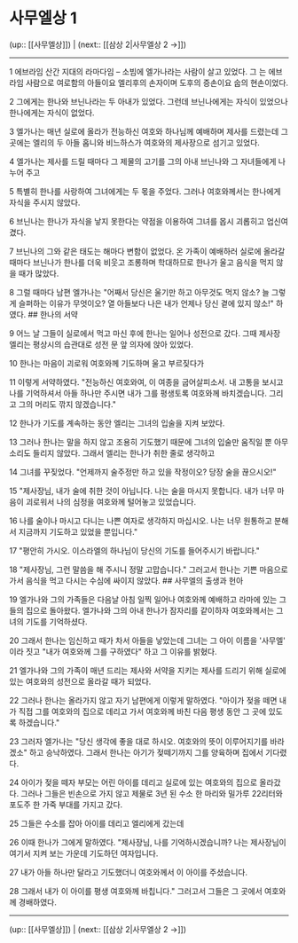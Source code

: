 # 사무엘상 1

(up:: [[사무엘상]]) | (next:: [[삼상 2|사무엘상 2 →]])

***




1 
에브라임 산간 지대의 라마다임 – 소빔에 엘가나라는 사람이 살고 있었다. 그 는 에브라임 사람으로 여로함의 아들이요 엘리후의 손자이며 도후의 증손이요 숩의 현손이었다. 



2 
그에게는 한나와 브닌나라는 두 아내가 있었다. 그런데 브닌나에게는 자식이 있었으나 한나에게는 자식이 없었다. 



3 
엘가나는 매년 실로에 올라가 전능하신 여호와 하나님께 예배하며 제사를 드렸는데 그 곳에는 엘리의 두 아들 홉니와 비느하스가 여호와의 제사장으로 섬기고 있었다. 



4 
엘가나는 제사를 드릴 때마다 그 제물의 고기를 그의 아내 브닌나와 그 자녀들에게 나누어 주고 



5 
특별히 한나를 사랑하여 그녀에게는 두 몫을 주었다. 그러나 여호와께서는 한나에게 자식을 주시지 않았다. 



6 
브닌나는 한나가 자식을 낳지 못한다는 약점을 이용하여 그녀를 몹시 괴롭히고 업신여겼다. 



7 
브닌나의 그와 같은 태도는 해마다 변함이 없었다. 온 가족이 예배하러 실로에 올라갈 때마다 브닌나가 한나를 더욱 비웃고 조롱하며 학대하므로 한나가 울고 음식을 먹지 않을 때가 많았다. 



8 
그럴 때마다 남편 엘가나는 "어째서 당신은 울기만 하고 아무것도 먹지 않소? 늘 그렇게 슬퍼하는 이유가 무엇이오? 열 아들보다 나은 내가 언제나 당신 곁에 있지 않소!" 하였다. ## 한나의 서약 



9 
어느 날 그들이 실로에서 먹고 마신 후에 한나는 일어나 성전으로 갔다. 그때 제사장 엘리는 평상시의 습관대로 성전 문 앞 의자에 앉아 있었다. 



10 
한나는 마음이 괴로워 여호와께 기도하며 울고 부르짖다가 



11 
이렇게 서약하였다. "전능하신 여호와여, 이 여종을 굽어살피소서. 내 고통을 보시고 나를 기억하셔서 아들 하나만 주시면 내가 그를 평생토록 여호와께 바치겠습니다. 그리고 그의 머리도 깎지 않겠습니다." 



12 
한나가 기도를 계속하는 동안 엘리는 그녀의 입술을 지켜 보았다. 



13 
그러나 한나는 말을 하지 않고 조용히 기도했기 때문에 그녀의 입술만 움직일 뿐 아무 소리도 들리지 않았다. 그래서 엘리는 한나가 취한 줄로 생각하고 



14 
그녀를 꾸짖었다. "언제까지 술주정만 하고 있을 작정이오? 당장 술을 끊으시오!" 



15 
"제사장님, 내가 술에 취한 것이 아닙니다. 나는 술을 마시지 못합니다. 내가 너무 마음이 괴로워서 나의 심정을 여호와께 털어놓고 있었습니다. 



16 
나를 술이나 마시고 다니는 나쁜 여자로 생각하지 마십시오. 나는 너무 원통하고 분해서 지금까지 기도하고 있었을 뿐입니다." 



17 
"평안히 가시오. 이스라엘의 하나님이 당신의 기도를 들어주시기 바랍니다." 



18 
"제사장님, 그런 말씀을 해 주시니 정말 고맙습니다." 그러고서 한나는 기쁜 마음으로 가서 음식을 먹고 다시는 수심에 싸이지 않았다. ## 사무엘의 출생과 헌아 



19 
엘가나와 그의 가족들은 다음날 아침 일찍 일어나 여호와께 예배하고 라마에 있는 그들의 집으로 돌아왔다. 엘가나와 그의 아내 한나가 잠자리를 같이하자 여호와께서는 그녀의 기도를 기억하셨다. 



20 
그래서 한나는 임신하고 때가 차서 아들을 낳았는데 그녀는 그 아이 이름을 '사무엘' 이라 짓고 "내가 여호와께 그를 구하였다" 하고 그 이유를 밝혔다. 



21 
엘가나와 그의 가족이 매년 드리는 제사와 서약을 지키는 제사를 드리기 위해 실로에 있는 여호와의 성전으로 올라갈 때가 되었다. 



22 
그러나 한나는 올라가지 않고 자기 남편에게 이렇게 말하였다. "아이가 젖을 떼면 내가 직접 그를 여호와의 집으로 데리고 가서 여호와께 바친 다음 평생 동안 그 곳에 있도록 하겠습니다." 



23 
그러자 엘가나는 "당신 생각에 좋을 대로 하시오. 여호와의 뜻이 이루어지기를 바라겠소" 하고 승낙하였다. 그래서 한나는 아기가 젖떼기까지 그를 양육하며 집에서 기다렸다. 



24 
아이가 젖을 떼자 부모는 어린 아이를 데리고 실로에 있는 여호와의 집으로 올라갔다. 그러나 그들은 빈손으로 가지 않고 제물로 3년 된 수소 한 마리와 밀가루 22리터와 포도주 한 가죽 부대를 가지고 갔다. 



25 
그들은 수소를 잡아 아이를 데리고 엘리에게 갔는데 



26 
이때 한나가 그에게 말하였다. "제사장님, 나를 기억하시겠습니까? 나는 제사장님이 여기서 지켜 보는 가운데 기도하던 여자입니다. 



27 
내가 아들 하나만 달라고 기도했더니 여호와께서 이 아이를 주셨습니다. 



28 
그래서 내가 이 아이를 평생 여호와께 바칩니다." 그러고서 그들은 그 곳에서 여호와께 경배하였다.

***

(up:: [[사무엘상]]) | (next:: [[삼상 2|사무엘상 2 →]])
